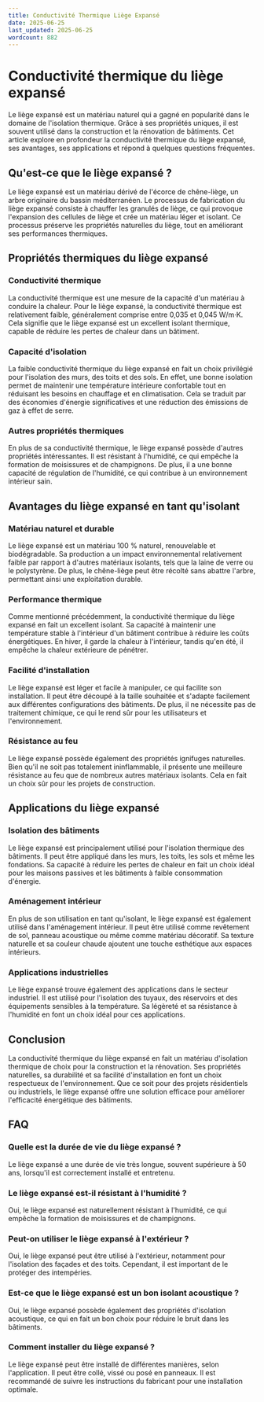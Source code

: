 ```yaml
---
title: Conductivité Thermique Liège Expansé
date: 2025-06-25
last_updated: 2025-06-25
wordcount: 882
---
```


# Conductivité thermique du liège expansé

Le liège expansé est un matériau naturel qui a gagné en popularité dans le domaine de l'isolation thermique. Grâce à ses propriétés uniques, il est souvent utilisé dans la construction et la rénovation de bâtiments. Cet article explore en profondeur la conductivité thermique du liège expansé, ses avantages, ses applications et répond à quelques questions fréquentes.

## Qu'est-ce que le liège expansé ?

Le liège expansé est un matériau dérivé de l'écorce de chêne-liège, un arbre originaire du bassin méditerranéen. Le processus de fabrication du liège expansé consiste à chauffer les granulés de liège, ce qui provoque l'expansion des cellules de liège et crée un matériau léger et isolant. Ce processus préserve les propriétés naturelles du liège, tout en améliorant ses performances thermiques.

## Propriétés thermiques du liège expansé

### Conductivité thermique

La conductivité thermique est une mesure de la capacité d'un matériau à conduire la chaleur. Pour le liège expansé, la conductivité thermique est relativement faible, généralement comprise entre 0,035 et 0,045 W/m·K. Cela signifie que le liège expansé est un excellent isolant thermique, capable de réduire les pertes de chaleur dans un bâtiment.

### Capacité d'isolation

La faible conductivité thermique du liège expansé en fait un choix privilégié pour l'isolation des murs, des toits et des sols. En effet, une bonne isolation permet de maintenir une température intérieure confortable tout en réduisant les besoins en chauffage et en climatisation. Cela se traduit par des économies d'énergie significatives et une réduction des émissions de gaz à effet de serre.

### Autres propriétés thermiques

En plus de sa conductivité thermique, le liège expansé possède d'autres propriétés intéressantes. Il est résistant à l'humidité, ce qui empêche la formation de moisissures et de champignons. De plus, il a une bonne capacité de régulation de l'humidité, ce qui contribue à un environnement intérieur sain.

## Avantages du liège expansé en tant qu'isolant

### Matériau naturel et durable

Le liège expansé est un matériau 100 % naturel, renouvelable et biodégradable. Sa production a un impact environnemental relativement faible par rapport à d'autres matériaux isolants, tels que la laine de verre ou le polystyrène. De plus, le chêne-liège peut être récolté sans abattre l'arbre, permettant ainsi une exploitation durable.

### Performance thermique

Comme mentionné précédemment, la conductivité thermique du liège expansé en fait un excellent isolant. Sa capacité à maintenir une température stable à l'intérieur d'un bâtiment contribue à réduire les coûts énergétiques. En hiver, il garde la chaleur à l'intérieur, tandis qu'en été, il empêche la chaleur extérieure de pénétrer.

### Facilité d'installation

Le liège expansé est léger et facile à manipuler, ce qui facilite son installation. Il peut être découpé à la taille souhaitée et s'adapte facilement aux différentes configurations des bâtiments. De plus, il ne nécessite pas de traitement chimique, ce qui le rend sûr pour les utilisateurs et l'environnement.

### Résistance au feu

Le liège expansé possède également des propriétés ignifuges naturelles. Bien qu'il ne soit pas totalement ininflammable, il présente une meilleure résistance au feu que de nombreux autres matériaux isolants. Cela en fait un choix sûr pour les projets de construction.

## Applications du liège expansé

### Isolation des bâtiments

Le liège expansé est principalement utilisé pour l'isolation thermique des bâtiments. Il peut être appliqué dans les murs, les toits, les sols et même les fondations. Sa capacité à réduire les pertes de chaleur en fait un choix idéal pour les maisons passives et les bâtiments à faible consommation d'énergie.

### Aménagement intérieur

En plus de son utilisation en tant qu'isolant, le liège expansé est également utilisé dans l'aménagement intérieur. Il peut être utilisé comme revêtement de sol, panneau acoustique ou même comme matériau décoratif. Sa texture naturelle et sa couleur chaude ajoutent une touche esthétique aux espaces intérieurs.

### Applications industrielles

Le liège expansé trouve également des applications dans le secteur industriel. Il est utilisé pour l'isolation des tuyaux, des réservoirs et des équipements sensibles à la température. Sa légèreté et sa résistance à l'humidité en font un choix idéal pour ces applications.

## Conclusion

La conductivité thermique du liège expansé en fait un matériau d'isolation thermique de choix pour la construction et la rénovation. Ses propriétés naturelles, sa durabilité et sa facilité d'installation en font un choix respectueux de l'environnement. Que ce soit pour des projets résidentiels ou industriels, le liège expansé offre une solution efficace pour améliorer l'efficacité énergétique des bâtiments.

## FAQ

### Quelle est la durée de vie du liège expansé ?

Le liège expansé a une durée de vie très longue, souvent supérieure à 50 ans, lorsqu'il est correctement installé et entretenu.

### Le liège expansé est-il résistant à l'humidité ?

Oui, le liège expansé est naturellement résistant à l'humidité, ce qui empêche la formation de moisissures et de champignons.

### Peut-on utiliser le liège expansé à l'extérieur ?

Oui, le liège expansé peut être utilisé à l'extérieur, notamment pour l'isolation des façades et des toits. Cependant, il est important de le protéger des intempéries.

### Est-ce que le liège expansé est un bon isolant acoustique ?

Oui, le liège expansé possède également des propriétés d'isolation acoustique, ce qui en fait un bon choix pour réduire le bruit dans les bâtiments.

### Comment installer du liège expansé ?

Le liège expansé peut être installé de différentes manières, selon l'application. Il peut être collé, vissé ou posé en panneaux. Il est recommandé de suivre les instructions du fabricant pour une installation optimale.